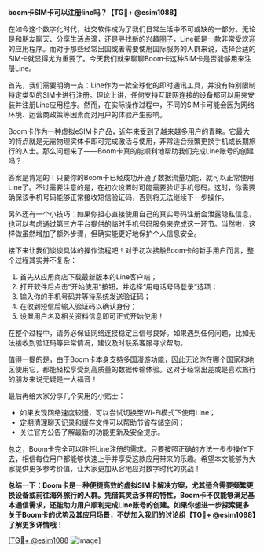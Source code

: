 **boom卡SIM卡可以注册line吗？【TG💪+ @esim1088】**

在如今这个数字化时代，社交软件成为了我们日常生活中不可或缺的一部分。无论是和朋友聊天、分享生活点滴，还是寻找新的兴趣圈子，Line都是一款非常受欢迎的应用程序。而对于那些经常出国或者需要使用国际服务的人群来说，选择合适的SIM卡就显得尤为重要了。今天我们就来聊聊Boom卡这种SIM卡是否能够用来注册Line。

首先，我们需要明确一点：Line作为一款全球化的即时通讯工具，并没有特别限制特定类型的SIM卡进行注册。理论上讲，任何支持互联网连接的设备都可以用来安装并注册Line应用程序。然而，在实际操作过程中，不同的SIM卡可能会因为网络环境、运营商政策等因素而对用户的体验产生影响。

Boom卡作为一种虚拟eSIM卡产品，近年来受到了越来越多用户的青睐。它最大的特点就是无需物理实体卡即可完成激活与使用，非常适合频繁更换手机或长期旅行的人士。那么问题来了——Boom卡真的能顺利地帮助我们完成Line账号的创建吗？

答案是肯定的！只要你的Boom卡已经成功开通了数据流量功能，就可以正常使用Line了。不过需要注意的是，在初次设置时可能需要验证手机号码。这时，你需要确保该手机号码能够正常接收短信验证码，否则将无法继续下一步操作。

另外还有一个小技巧：如果你担心直接使用自己的真实号码注册会泄露隐私信息，也可以考虑通过第三方平台提供的临时手机号码服务来完成这一环节。当然啦，这样做虽然增加了额外步骤，但确实能更好地保护个人信息安全。

接下来让我们谈谈具体的操作流程吧！对于初次接触Boom卡的新手用户而言，整个过程其实并不复杂：

1. 首先从应用商店下载最新版本的Line客户端；
2. 打开软件后点击“开始使用”按钮，并选择“用电话号码登录”选项；
3. 输入你的手机号码并等待系统发送验证码；
4. 在收到短信后输入验证码以确认身份；
5. 设置用户名及相关资料信息即可正式开始使用！

在整个过程中，请务必保证网络连接稳定且信号良好。如果遇到任何问题，比如无法接收到验证码等异常情况，建议及时联系客服寻求帮助。

值得一提的是，由于Boom卡本身支持多国漫游功能，因此无论你在哪个国家和地区使用它，都能轻松享受到高质量的数据传输体验。这对于经常出差或是喜欢旅行的朋友来说无疑是一大福音！

最后再给大家分享几个实用的小贴士：
- 如果发现网络速度较慢，可以尝试切换至Wi-Fi模式下使用Line；
- 定期清理聊天记录和缓存文件可以帮助节省存储空间；
- 关注官方公告了解最新的功能更新及安全提示。

总之，Boom卡完全可以胜任Line注册的需求。只要按照正确的方法一步步操作下去，相信每位用户都能够快速上手并享受这款应用带来的乐趣。希望本文能够为大家提供更多参考价值，让大家更加从容地应对数字时代的挑战！

**总结一下：Boom卡是一种便捷高效的虚拟SIM卡解决方案，尤其适合需要频繁更换设备或前往海外旅行的人群。凭借其灵活多样的特性，Boom卡不仅能够满足基本通信需求，还能助力用户顺利完成Line账号的创建。如果你想进一步探索更多关于Boom卡的优势及其应用场景，不妨加入我们的讨论组【TG💪+ @esim1088】了解更多详情哦！**

[[TG💪+ @esim1088](https://t.me/s/esim1088) ![Image](https://i.postimg.cc/4NQfJmqS/Snipaste-2025-05-13-00-14-12.png)]